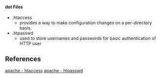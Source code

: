 
#### dot Files

- .htaccess 
	- provides a way to make configuration changes on a per-directory basis.
- .htpasswd
	- used to store usernames and passwords for basic authentication of HTTP user

## References

[apache - htaccess](https://httpd.apache.org/docs/2.4/howto/htaccess.html)
[apache - htpasswd](https://httpd.apache.org/docs/2.4/programs/htpasswd.html)